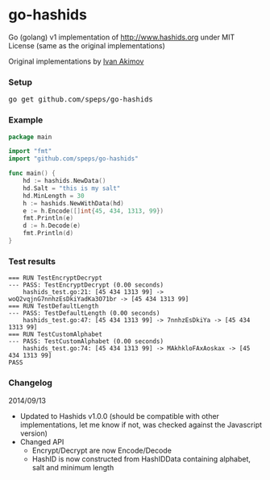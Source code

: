 go-hashids
==========

Go (golang) v1 implementation of http://www.hashids.org
under MIT License (same as the original implementations)

Original implementations by [Ivan Akimov](https://github.com/ivanakimov)

### Setup
<pre>go get github.com/speps/go-hashids</pre>

### Example
```go
package main

import "fmt"
import "github.com/speps/go-hashids"

func main() {
    hd := hashids.NewData()
    hd.Salt = "this is my salt"
    hd.MinLength = 30
    h := hashids.NewWithData(hd)
    e := h.Encode([]int{45, 434, 1313, 99})
    fmt.Println(e)
    d := h.Decode(e)
    fmt.Println(d)
}
```

### Test results

```
=== RUN TestEncryptDecrypt
--- PASS: TestEncryptDecrypt (0.00 seconds)
    hashids_test.go:21: [45 434 1313 99] -> woQ2vqjnG7nnhzEsDkiYadKa3O71br -> [45 434 1313 99]
=== RUN TestDefaultLength
--- PASS: TestDefaultLength (0.00 seconds)
    hashids_test.go:47: [45 434 1313 99] -> 7nnhzEsDkiYa -> [45 434 1313 99]
=== RUN TestCustomAlphabet
--- PASS: TestCustomAlphabet (0.00 seconds)
    hashids_test.go:74: [45 434 1313 99] -> MAkhkloFAxAoskax -> [45 434 1313 99]
PASS
```

### Changelog

2014/09/13

* Updated to Hashids v1.0.0 (should be compatible with other implementations, let me know if not, was checked against the Javascript version)
* Changed API
    * Encrypt/Decrypt are now Encode/Decode
    * HashID is now constructed from HashIDData containing alphabet, salt and minimum length
